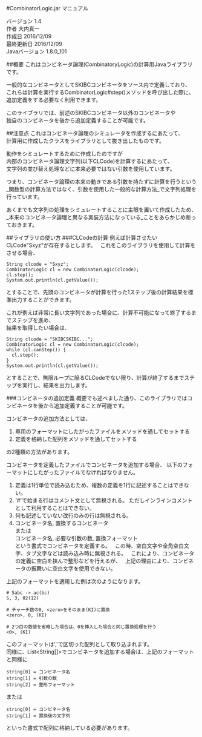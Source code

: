 #CombinatorLogic.jar マニュアル

バージョン 1.4  
作者 大内真一  
作成日 2016/12/09  
最終更新日 2016/12/09  
Javaバージョン 1.8.0_101

##概要
これはコンビネータ論理(CombinatoryLogic)の計算用Javaライブラリです。  

一般的なコンビネータとしてSKIBCコンビネータをソース内で定義しており、  
これらは計算を実行するCombinatorLogic#step()メソッドを呼び出した際に、  
追加定義をする必要なく利用できます。

このライブラリでは、前述のSKIBCコンビネータ以外のコンビネータや  
独自のコンビネータを後から追加定義することが可能です。

##注意点
これはコンビネータ論理のシミュレータを作成するにあたって、  
計算用に作成したクラスをライブラリとして抜き出したものです。

動作をシミュレートするために作成したのですが  
内部のコンビネータ論理文字列(以下CLCode)を計算するにあたって、  
文字列の並び替え処理などに本来必要ではない引数を使用しています。

つまり、コンビネータ論理の本来の動きである引数を持たずに計算を行うという  
_関数型の計算方法ではなく、引数を使用した一般的な計算方法_で文字列処理を行っています。

あくまでも文字列の処理をシミュレートすることに主眼を置いて作成したため、  
_本来のコンビネータ論理と異なる実装方法になっている_ことをあらかじめ断っておきます。

##ライブラリの使い方
###CLCodeの計算
例えば計算させたいCLCode"Sxyz"が存在するとします。  
これをこのライブラリを使用して計算をさせる場合、  

    String clcode = "Sxyz";
    CombinatorLogic cl = new CombinatorLogic(clcode);
    cl.step();
    System.out.println(cl.getValue());

とすることで、先頭のコンビネータが計算を行った1ステップ後の計算結果を標準出力することができます。

これが例えば非常に長い文字列であった場合に、計算不可能になって終了するまでステップを進め、  
結果を取得したい場合は、  

    String clcode = "SKIBCSKIBC...";
    CombinatorLogic cl = new CombinatorLogic(clcode);
    while (cl.canStep()) {
      cl.step();
    }
    System.out.println(cl.getValue());

とすることで、無限ループに陥るCLCodeでない限り、計算が終了するまでステップを実行し、結果を出力します。

###コンビネータの追加定義
概要でも述べました通り、このライブラリではコンビネータを後から追加定義することが可能です。

コンビネータの追加方法としては、

1. 専用のフォーマットにしたがったファイルをメソッドを通してセットする
2. 定義を格納した配列をメソッドを通してセットする

の2種類の方法があります。

コンビネータを定義したファイルでコンビネータを追加する場合、
以下のフォーマットにしたがったファイルでなければなりません。

1. 定義は1行単位で読み込むため、複数の定義を1行に記述することはできない。  
2. '#'で始まる行はコメント文として無視される。
 ただしインラインコメントとして利用することはできない。  
3. 何も記述していない改行のみの行は無視される。  
4. コンビネータ名, 置換するコンビネータ  
 または  
 コンビネータ名, 必要な引数の数, 置換フォーマット  
 という書式でコンビネータを定義する。  
 この時、空白文字や全角空白文字、タブ文字などは読み込み時に無視される。  
 これにより、コンビネータの定義に空白を挟んで整形などを行えるが、  
 上記の理由により、コンビネータの振舞いに空白文字を使用できない。  

上記のフォーマットを適用した例は次のようになります。  

    # Sabc -> ac(bc)
    S, 3, 02(12)

    # チャーチ数の0, <zero>をそのまま(KI)に置換
    <zero>, 0, (KI)

    # 2つ目の数値を省略した場合は、0を挿入した場合と同じ置換処理を行う
    <0>, (KI)

このフォーマットは','で区切った配列として取り込まれます。  
同様に、List<String[]>でコンビネータを追加する場合は、上記のフォーマットと同様に  

    string[0] = コンビネータ名
    string[1] = 引数の数
    string[2] = 整形フォーマット

または

    string[0] = コンビネータ名
    string[1] = 置換後の文字列

といった書式で配列に格納している必要があります。  
